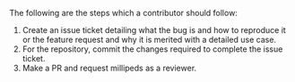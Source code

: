 The following are the steps which a contributor should follow:
  1. Create an issue ticket detailing what the bug is and how to reproduce it
     or the feature request and why it is merited with a detailed use case.
  2. For the repository, commit the changes required to complete the issue
     ticket.
  3. Make a PR and request millipeds as a reviewer.
